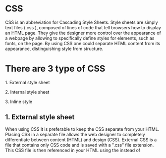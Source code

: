 <h1>CSS</h1>

<p>CSS is an abbreviation for Cascading Style 
Sheets. Style sheets are simply text files 
(.css ), composed of lines of code that tell 
browsers how to display an HTML page. 
They give the designer more control over 
the appearance of a webpage by allowing 
to specifically define styles for elements, 
such as fonts, on the page. By using CSS 
one could separate HTML content from its 
appearance, distinguishing style from 
structure.
</p>

<h1>There are 3 type of CSS</h1>
<p>1. External style sheet</p>
<p>2. Internal style sheet</p>
<p>3. Inline style</p>

<h2>1. External style sheet</h2>
<P>
When using CSS it is preferable to keep the CSS 
separate from your HTML. Placing CSS in a 
separate file allows the web designer to 
completely differentiate between content 
(HTML) and design (CSS). External CSS is a file 
that contains only CSS code and is saved with a 
".css" file extension. This CSS file is then 
referenced in your HTML using the <link> 
instead of <style>. The <link> tag goes inside the 
head section
</P>
  
<h2>2. Internal style sheet</h2>
<P>
If a single document has a unique style you can 
use internal style sheets. Define internal styles in 
the head section of an HTML page, by using the 
<style> tag
</P>
  
<h2>3. Inline style</h2>
<P>
Use style attribute in the relevant tag. The style attribute can 
contain any CSS property.
</P>
